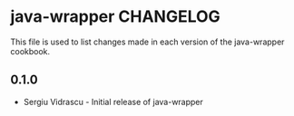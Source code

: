 java-wrapper CHANGELOG
=======================

This file is used to list changes made in each version of the java-wrapper cookbook.

0.1.0
-----
- Sergiu Vidrascu - Initial release of java-wrapper
